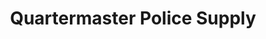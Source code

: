 ---
title: "Quartermaster Police Supply"
url: /newport-news/quartermaster-police-supply/
shop: weapons
---